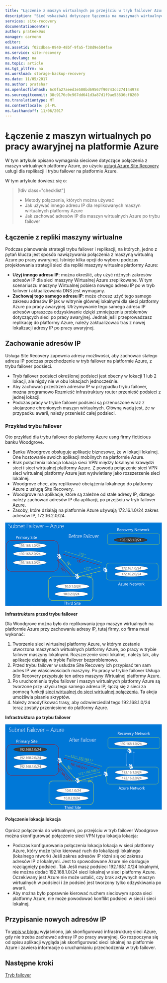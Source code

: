 ```yaml
---
title: "Łączenie z maszyn wirtualnych po przejściu w tryb failover Azure z usługą Azure Site Recovery | Dokumentacja firmy Microsoft"
description: "Sieć wskazówki dotyczące łączenia na maszynach wirtualnych Azure po pracy awaryjnej z lokalnych z usługą Azure Site Recovery"
services: site-recovery
documentationcenter: 
author: prateek9us
manager: carmonm
editor: 
ms.assetid: f02cdbea-0940-48bf-9fa5-f38d9e584fae
ms.service: site-recovery
ms.devlang: na
ms.topic: article
ms.tgt_pltfrm: na
ms.workload: storage-backup-recovery
ms.date: 11/05/2017
ms.author: pratshar
ms.openlocfilehash: 6c0fa27aeed3e500bd69567f90743cc274144978
ms.sourcegitcommit: 38c9176c0c967dd641d3a87d1f9ae53636cf8260
ms.translationtype: MT
ms.contentlocale: pl-PL
ms.lasthandoff: 11/06/2017
---
```

# <a name="connecting-to-vms-after-failover-to-azure"></a>Łączenie z maszyn wirtualnych po pracy awaryjnej na platformie Azure

W tym artykule opisano wymagania sieciowe dotyczące połączenia z maszyn wirtualnych platformy Azure, po użyciu [usługi Azure Site Recovery](site-recovery-overview.md) usługi dla replikacji i trybu failover na platformie Azure.

W tym artykule dowiesz się o:

> [!div class="checklist"]
> * Metody połączenia, których można używać
> * Jak używać innego adresu IP dla replikowanych maszyn wirtualnych platformy Azure
> * Jak zachować adresów IP dla maszyn wirtualnych Azure po trybu failover

## <a name="connecting-to-replica-vms"></a>Łączenie z repliki maszyny wirtualne

Podczas planowania strategii trybu failover i replikacji, na których, jedno z pytań klucza jest sposób nawiązywania połączenia z maszyną wirtualną Azure po pracy awaryjnej. Istnieje kilka opcji do wyboru podczas projektowania strategii sieci dla repliki maszyny wirtualne platformy Azure:

- **Użyj innego adresu IP**: można określić, aby użyć różnych zakresów adresów IP dla sieci maszyny Wirtualnej Azure zreplikowane. W tym scenariuszu maszyny Wirtualnej pobiera nowego adresu IP po w tryb failover i aktualizowania DNS jest wymagany.
- **Zachowaj tego samego adresu IP**: może chcesz użyć tego samego zakresu adresów IP jak w witrynie głównej lokalnymi dla sieci platformy Azure po pracy awaryjnej. Utrzymywanie tego samego adresu IP adresów upraszcza odzyskiwanie dzięki zmniejszeniu problemów dotyczących sieci po pracy awaryjnej. Jednak jeśli przeprowadzasz replikację do platformy Azure, należy zaktualizować tras z nowej lokalizacji adresy IP po pracy awaryjnej. 

## <a name="retaining-ip-addresses"></a>Zachowanie adresów IP

Usługa Site Recovery zapewnia adresy możliwości, aby zachować stałego adresu IP podczas przechodzenie w tryb failover na platformie Azure, z trybu failover podsieci.

- Tryb failover podsieci określonej podsieci jest obecny w lokacji 1 lub 2 lokacji, ale nigdy nie w obu lokacjach jednocześnie.
- Aby zachować przestrzeń adresów IP w przypadku trybu failover, można programowo Rozmieść infrastruktury router przenieść podsieci z jednej lokacji.
- Podczas pracy w trybie failover podsieci są przenoszone wraz z skojarzone chronionych maszyn wirtualnych. Główną wadą jest, że w przypadku awarii, należy przenieść całej podsieci.


### <a name="failover-example"></a>Przykład trybu failover

Oto przykład dla trybu failover do platformy Azure usng firmy ficticious banku Woodgrove.

- Banku Woodgrove obsługuje aplikacje biznesowe, że w lokacji lokalnej. One hostowanie swoich aplikacji mobilnych na platformie Azure.
- Brak połączenia lokacja lokacja sieci VPN między lokalnymi krawędzi sieci i sieci wirtualnej platformy Azure. Z powodu połączenie sieci VPN sieci wirtualnej platformy Azure jest wyświetlany jako rozszerzenie sieci lokalnej.
- Woodgrove chce, aby replikować obciążenia lokalnego do platformy Azure z usługą Site Recovery.
 - Woodgrove ma aplikacje, które są zależne od stałe adresy IP, dlatego należy zachować adresów IP dla aplikacji, po przejściu w tryb failover Azure.
 - Zasoby, które działają na platformie Azure używają 172.16.1.0/24 zakres adresów IP, 172.16.2.0/24.

![Przed podsieci trybu failover](./media/site-recovery-network-design/network-design7.png)

**Infrastruktura przed trybu failover**


Dla Woodgrove można było do replikowania jego maszyn wirtualnych na platformie Azure przy zachowaniu adresy IP, tutaj firmy, co firma musi wykonać:


1. Tworzenie sieci wirtualnej platformy Azure, w którym zostanie utworzona maszynach wirtualnych platformy Azure, po pracy w trybie failover maszyny lokalnymi. Rozszerzenie sieci lokalnej, należy tak, aby aplikacje działają w trybie Failover bezproblemowo.
2. Przed trybu failover w usłudze Site Recovery ich przypisać ten sam adres IP we właściwościach maszyny. Po pracy w trybie failover Usługa Site Recovery przypisuje ten adres maszyny Wirtualnej platformy Azure.
3. Po uruchomieniu trybu failover i maszyn wirtualnych platformy Azure są tworzone przy użyciu tego samego adresu IP, łączą się z sieci za pomocą funkcji [sieci wirtualnej do sieci wirtualnej połączenia](../vpn-gateway/virtual-networks-configure-vnet-to-vnet-connection.md). Ta akcja umożliwia pisanie skryptów.
4. Należy zmodyfikować trasy, aby odzwierciedlał tego 192.168.1.0/24 teraz zostały przeniesione do platformy Azure.


**Infrastruktura po trybu failover**

![Po podsieci w tryb failover](./media/site-recovery-network-design/network-design9.png)

#### <a name="site-to-site-connection"></a>Połączenie lokacja lokacja

Oprócz połączenia do wirtualnymi, po przejściu w tryb failover Woodgrove można skonfigurować połączenie sieci VPN typu lokacja lokacja:
- Podczas konfigurowania połączenia lokacja lokacja w sieci platformy Azure, który może tylko kierować ruch do lokalizacji lokalnego (lokalnego ntwork) Jeśli zakres adresów IP różni się od zakresu adresów IP z lokalnymi. Jest to spowodowane Azure nie obsługuje rozciągnięty podsieci. Tak Jeśli masz podsieci 192.168.1.0/24 lokalnymi, nie można dodać 192.168.1.0/24 sieci lokalnej w sieci platformy Azure. Oczekiwany jest Azure nie może ustalić, czy brak aktywnych maszyn wirtualnych w podsieci i że podsieć jest tworzony tylko odzyskiwania po awarii.
- Aby można było poprawnie kierować ruchem sieciowym spoza sieci platformy Azure, nie może powodować konflikt podsieci w sieci i sieci lokalnej.




## <a name="assigning-new-ip-addresses"></a>Przypisanie nowych adresów IP

To [wpis w blogu](http://azure.microsoft.com/blog/2014/09/04/networking-infrastructure-setup-for-microsoft-azure-as-a-disaster-recovery-site/) wyjaśniono, jak skonfigurować infrastrukturę sieci Azure, gdy nie trzeba zachować adresy IP po pracy awaryjnej. Go rozpoczyna się od opisu aplikacji wygląda jak skonfigurować sieci lokalnej na platformie Azure i zawiera informacje o uruchamianiu przechodzenia w tryb failover. 

## <a name="next-steps"></a>Następne kroki
[Tryb failover](site-recovery-failover.md)





